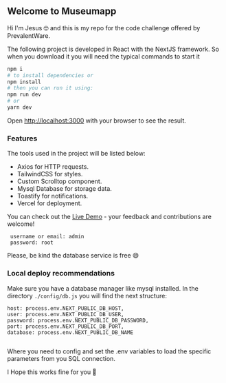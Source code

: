 

## Welcome to Museumapp

Hi I'm Jesus :nerd_face: and this is my repo for the code challenge offered by PrevalentWare.

The following project is developed in React with the NextJS framework.
So when you download it you will need the typical commands to start it

```bash
npm i
# to install dependencies or 
npm install
# then you can run it using:
npm run dev
# or
yarn dev
```

Open [http://localhost:3000](http://localhost:3000) with your browser to see the result.

### Features

The tools used in the project will be listed below:

- Axios for HTTP requests.
- TailwindCSS for styles.
- Custom Scrolltop component.
- Mysql Database for storage data.
- Toastify for notifications.
- Vercel for deployment.

You can check out the [Live Demo](https://museum-app-gamma.vercel.app/) - your feedback and contributions are welcome!

```
 username or email: admin
 password: root
```

Please, be kind the database service is free :smile:

### Local deploy recommendations

Make sure you have a database manager like mysql installed.
In the directory ``` ./config/db.js ``` you will find the next structure:
```
host: process.env.NEXT_PUBLIC_DB_HOST,
user: process.env.NEXT_PUBLIC_DB_USER,
password: process.env.NEXT_PUBLIC_DB_PASSWORD,
port: process.env.NEXT_PUBLIC_DB_PORT,
database: process.env.NEXT_PUBLIC_DB_NAME
    
```
Where you need to config and set the .env variables to load the specific parameters from you SQL connection.

I Hope this works fine for you :robot:
